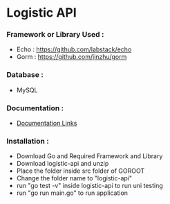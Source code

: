# Logistic API
### Framework or Library Used :
+ Echo : https://github.com/labstack/echo
+ Gorm : https://github.com/jinzhu/gorm


### Database :  <br>
+ MySQL
### Documentation :
+ <a href="https://documenter.getpostman.com/view/7668171/S1TSaL1L?version=latest"> Documentation Links </a>
### Installation :
+ Download Go and Required Framework and Library
+ Download logistic-api and unzip
+ Place the folder inside src folder of GOROOT 
+ Change the folder name to "logistic-api"
+ run "go test -v" inside logistic-api to run uni testing
+ run "go run main.go" to run application